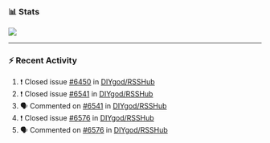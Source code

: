 ### :bar_chart: Stats

<a href="#">
  <img align="center" src="https://github-readme-stats.vercel.app/api?username=henryqw&count_private=true&show_icons=true" />
</a>
<!-- <a href="#">
  <img align="center" src="https://github-readme-stats-git-master.henryqw.vercel.app/api/top-langs/?username=HenryQW&layout=compact" />
</a> -->

---

### :zap: Recent Activity

<!--START_SECTION:activity-->

1. ❗️ Closed issue [#6450](https://github.com/DIYgod/RSSHub/issues/6450) in [DIYgod/RSSHub](https://github.com/DIYgod/RSSHub)
2. ❗️ Closed issue [#6541](https://github.com/DIYgod/RSSHub/issues/6541) in [DIYgod/RSSHub](https://github.com/DIYgod/RSSHub)
3. 🗣 Commented on [#6541](https://github.com/DIYgod/RSSHub/issues/6541) in [DIYgod/RSSHub](https://github.com/DIYgod/RSSHub)
4. ❗️ Closed issue [#6576](https://github.com/DIYgod/RSSHub/issues/6576) in [DIYgod/RSSHub](https://github.com/DIYgod/RSSHub)
5. 🗣 Commented on [#6576](https://github.com/DIYgod/RSSHub/issues/6576) in [DIYgod/RSSHub](https://github.com/DIYgod/RSSHub)
<!--END_SECTION:activity-->
